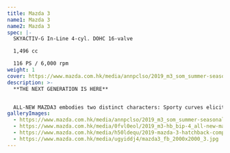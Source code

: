 ```yaml
---
title: Mazda 3
name1: Mazda 3
name2: Mazda 3
spec: |-
  SKYACTIV-G In-Line 4-cyl. DOHC 16-valve

  1,496 cc

  116 PS / 6,000 rpm
weight: 1
cover: https://www.mazda.com.hk/media/annpclso/2019_m3_som_summer-seasonal_fb_21.jpg
description: >-
  **THE NEXT GENERATION IS HERE**


  ALL-NEW MAZDA3 embodies two distinct characters: Sporty curves elicit a sense of excitement and freedom in the Fastback, designed through KODO Design and Skyactive-Vehicle Architecture to create 'free-spirited' imagery and enable customers to find a physical expression of their perceived ideal self.
galleryImages:
  - https://www.mazda.com.hk/media/annpclso/2019_m3_som_summer-seasonal_fb_21.jpg
  - https://www.mazda.com.hk/media/0fvl0eol/2019_m3-hb_bip-4_all-new-mazda3_launch_campaign_som_ongoing_known-bys_-60-_fb.jpg
  - https://www.mazda.com.hk/media/h50ldequ/2019-mazda-3-hatchback-compact-car-1-copy.jpg
  - https://www.mazda.com.hk/media/ugyiddj4/mazda3_fb_2000x2000_3.jpg
---
```


